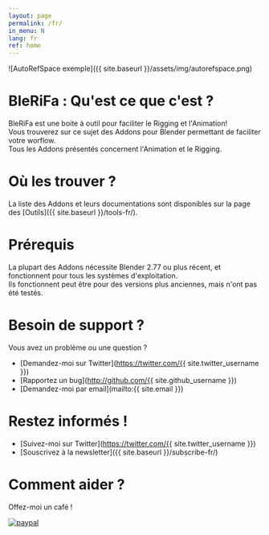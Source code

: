 ```yaml
---
layout: page
permalink: /fr/
in_menu: N
lang: fr
ref: home
---
```


![AutoRefSpace exemple]({{ site.baseurl }}/assets/img/autorefspace.png)

# BleRiFa : Qu'est ce que c'est ?
BleRiFa est une boite à outil pour faciliter le Rigging et l'Animation!  
Vous trouverez sur ce sujet des Addons pour Blender permettant de faciliter votre worflow.  
Tous les Addons présentés concernent l'Animation et le Rigging.  
  
# Où les trouver ?
La liste des Addons et leurs documentations sont disponibles sur la page des [Outils]({{ site.baseurl }}/tools-fr/).

# Prérequis
La plupart des Addons nécessite Blender 2.77 ou plus récent, et fonctionnent pour tous les systèmes d'exploitation.  
Ils fonctionnent peut être pour des versions plus anciennes, mais n'ont pas été testés.

# Besoin de support ?
Vous avez un problème ou une question ?  

* [Demandez-moi sur Twitter](https://twitter.com/{{ site.twitter_username }})
* [Rapportez un bug](http://github.com/{{ site.github_username }})
* [Demandez-moi par email](mailto:{{ site.email }})

# Restez informés !

* [Suivez-moi sur Twitter](https://twitter.com/{{ site.twitter_username }})
* [Souscrivez à la newsletter]({{ site.baseurl }}/subscribe-fr/)

# Comment aider ?
Offez-moi un café !  
  
[![paypal](https://www.paypalobjects.com/en_US/i/btn/btn_donateCC_LG.gif)](https://www.paypal.com/cgi-bin/webscr?cmd=_s-xclick&hosted_button_id=HLRL7ZPXN9J9E)
